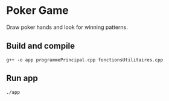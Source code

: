 
# Poker Game
Draw poker hands and look for winning patterns.

## Build and compile

`g++ -o app programmePrincipal.cpp fonctionsUtilitaires.cpp`

## Run app
`./app`
